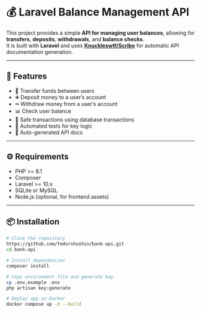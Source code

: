 # 💰 Laravel Balance Management API

This project provides a simple **API for managing user balances**, allowing for **transfers**, **deposits**, **withdrawals**, and **balance checks**.  
It is built with **Laravel** and uses **[Knuckleswtf/Scribe](https://scribe.knuckles.wtf)** for automatic API documentation generation.

---

## 🚀 Features

- 💸 Transfer funds between users  
- ➕ Deposit money to a user’s account  
- ➖ Withdraw money from a user’s account  
- 📊 Check user balance  
- 🧩 Safe transactions using database transactions  
- 🧪 Automated tests for key logic  
- 🧾 Auto-generated API docs

---

## ⚙️ Requirements

- PHP >= 8.1  
- Composer  
- Laravel >= 10.x  
- SQLite or MySQL  
- Node.js (optional, for frontend assets)

---

## 📦 Installation

```bash
# Clone the repository
https://github.com/fedorshoshin/bank-api.git
cd bank-api

# Install dependencies
composer install

# Copy environment file and generate key
cp .env.example .env
php artisan key:generate

# Deploy app on Docker
docker compose up -d --build
